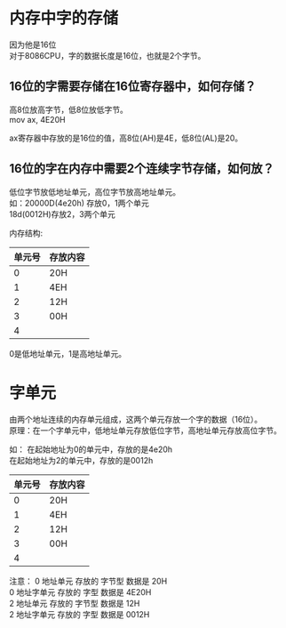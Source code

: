 # 内存中字的存储

因为他是16位  
对于8086CPU，字的数据长度是16位，也就是2个字节。

## 16位的字需要存储在16位寄存器中，如何存储？

高8位放高字节，低8位放低字节。  
mov ax, 4E20H

ax寄存器中存放的是16位的值，高8位(AH)是4E，低8位(AL)是20。

## 16位的字在内存中需要2个连续字节存储，如何放？

低位字节放低地址单元，高位字节放高地址单元。  
如：20000D(4e20h) 存放0，1两个单元  
18d(0012H)存放2，3两个单元

内存结构:

| 单元号 | 存放内容 |
|-----|------|
| 0   | 20H  |
| 1   | 4EH  |
| 2   | 12H  |
| 3   | 00H  |
| 4   |      |

0是低地址单元，1是高地址单元。

# 字单元

由两个地址连续的内存单元组成，这两个单元存放一个字的数据（16位）。  
原理：在一个字单元中，低地址单元存放低位字节，高地址单元存放高位字节。

如：
在起始地址为0的单元中，存放的是4e20h  
在起始地址为2的单元中，存放的是0012h  

| 单元号 | 存放内容 |
|-----|------|
| 0   | 20H  |
| 1   | 4EH  |
| 2   | 12H  |
| 3   | 00H  |
| 4   |      |

注意：
0 地址单元 存放的 字节型 数据是   20H  
0 地址字单元 存放的 字型 数据是   4E20H  
2 地址单元 存放的 字节型 数据是   12H  
2 地址字单元 存放的 字型 数据是   0012H  









